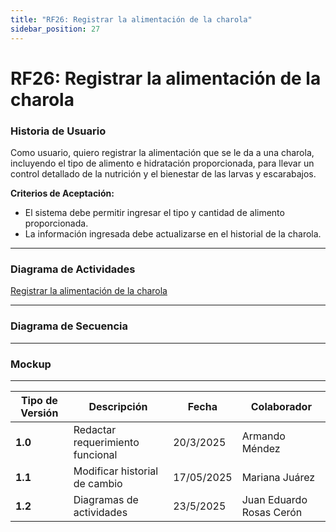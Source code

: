 ```yaml
---
title: "RF26: Registrar la alimentación de la charola"  
sidebar_position: 27
---
```


# RF26: Registrar la alimentación de la charola


### Historia de Usuario
Como usuario, quiero registrar la alimentación que se le da a una charola, incluyendo el tipo de alimento e hidratación proporcionada, para llevar un control detallado de la nutrición y el bienestar de las larvas y escarabajos.

  **Criterios de Aceptación:**
  - El sistema debe permitir ingresar el tipo y cantidad de alimento proporcionada.
  - La información ingresada debe actualizarse en el historial de la charola.


---

### Diagrama de Actividades

<a href="https://drive.google.com/file/d/1ZxckgeayHzNy7OkE475tVTopuG7QVUoP/view?usp=sharing" target="_blank" rel="noopener noreferrer">Registrar la alimentación de la charola</a>

---

### Diagrama de Secuencia


---

### Mockup


---
| **Tipo de Versión** | **Descripción**                               | **Fecha** | **Colaborador**                 |
| ------------------- | --------------------------------------------- | --------- | ------------------------------- |
| **1.0**             | Redactar requerimiento funcional              | 20/3/2025 | Armando Méndez|
| **1.1**             | Modificar historial de cambio        | 17/05/2025| Mariana Juárez    |
| **1.2**             | Diagramas de actividades   | 23/5/2025  | Juan Eduardo Rosas Cerón |

